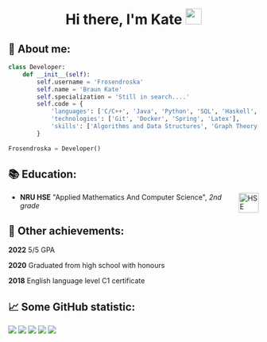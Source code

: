 
<h1 align="center">Hi there, I'm Kate</a> 
<img src="https://github.com/blackcater/blackcater/raw/main/images/Hi.gif" height="32"/></h1>

## 👩 About me: 

```python
class Developer:
    def __init__(self):
        self.username = 'Frosendroska'
        self.name = 'Braun Kate'
        self.specialization = 'Still in search....'
        self.code = {
            'languages': ['C/C++', 'Java', 'Python', 'SQL', 'Haskell', 'Bash'],
            'technologies': ['Git', 'Docker', 'Spring', 'Latex'],
            'skills': ['Algorithms and Data Structures', 'Graph Theory', 'Combinatorics', 'Calculus', 'Linear Algebra', 'Probability Theory'],
        }
        
Frosendroska = Developer()
```


## 📚 Education:

<img alt="HSE" height=40 src="https://www.hse.ru/mirror/pubs/share/522219670" align="right"/>

- __NRU HSE__ "Applied Mathematics And Computer Science", _2nd grade_



## 📂 Other achievements:

__2022__ 5/5 GPA

__2020__ Graduated from high school with honours

__2018__ English language level C1 certificate


## 📈 Some GitHub statistic:
![](https://github-profile-summary-cards.vercel.app/api/cards/profile-details?username=Frosendroska&theme=github_dark)
![](https://github-profile-summary-cards.vercel.app/api/cards/most-commit-language?username=Frosendroska&theme=github_dark)
![](https://github-profile-summary-cards.vercel.app/api/cards/repos-per-language?username=Frosendroska&theme=github_dark)
![](https://github-profile-summary-cards.vercel.app/api/cards/stats?username=Frosendroska&theme=github_dark)
![](https://github-profile-summary-cards.vercel.app/api/cards/productive-time?username=Frosendroska&theme=github_dark)



<!-- - 🔭 I’m currently working on ...
- 🌱 I’m currently learning ...
- 👯 I’m looking to collaborate on ...
- 🤔 I’m looking for help with ...
- 💬 Ask me about ...
- 📫 How to reach me: ...
- 😄 Pronouns: ...
- ⚡ Fun fact: ... -->
